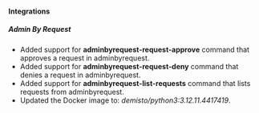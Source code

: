 
#### Integrations

##### Admin By Request

- Added support for **adminbyrequest-request-approve** command that approves a request in adminbyrequest.
- Added support for **adminbyrequest-request-deny** command that denies a request in adminbyrequest.
- Added support for **adminbyrequest-list-requests** command that lists requests from adminbyrequest.
- Updated the Docker image to: *demisto/python3:3.12.11.4417419*.

